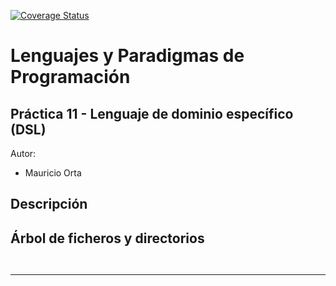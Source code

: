 [![Coverage Status](https://coveralls.io/repos/alu0100812930/prct10/badge.svg?branch=master&service=github)](https://coveralls.io/github/alu0100812930/prct10?branch=master)


Lenguajes y Paradigmas de Programación
==================


Práctica 11 - Lenguaje de dominio específico (DSL)
-----------

Autor:

* Mauricio Orta

Descripción
----------------------



Árbol de ficheros y directorios
-------------------------------
``` 


``` 
    
---------------------------
